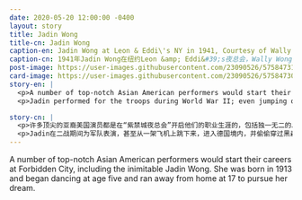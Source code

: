 ```yaml
---
date: 2020-05-20 12:00:00 -0400
layout: story
title: Jadin Wong
title-cn: Jadin Wong
caption-en: Jadin Wong at Leon & Eddi\'s NY in 1941, Courtesy of Wally Wong, In memory of Jadin Wong, Museum of Chinese in America (MOCA) Collection
caption-cn: 1941年Jadin Wong在纽约Leon &amp; Eddi&#39;s夜总会，Wally Wong捐赠，纪念Jadin Wong，美国华人博物馆（MOCA）馆藏
post-image: https://user-images.githubusercontent.com/23090526/57584731-a0a6e580-74ac-11e9-9e25-5a8a4f5cd859.jpg
card-image: https://user-images.githubusercontent.com/23090526/57584730-9f75b880-74ac-11e9-9fff-7ed2b46997f4.jpg
story-en: |
  <p>A number of top-notch Asian American performers would start their careers at Forbidden City, including the inimitable Jadin Wong. She was born in 1913 and began dancing at age five and ran away from home at 17 to pursue her dream. She began headlining as a dancer at the Forbidden City in 1938. Her brassy wit, showgirl glam, and sensational dancing would make her a national sensation, landing her a feature in <i>Life</i> magazine and inspire the role of Madame Liang in <i>Flower Drum Song</i>.</p>
  <p>Jadin performed for the troops during World War II; even jumping out of a plane going down in German territory and sneaking through the Black Forest to make her evening performance with Bob Hope for one performance. At the <i>China Doll</i> nightclub in New York City she was the first female Asian American performer in New York. She would eventually transition to comedy and Asian talent management. An unstoppable firecracker of a personality, Jadin Wong not only defied stereotypes to pave the way for Asian entertainers but actively dedicated the rest of her career to supporting emerging Asian talent until her passing in March 2010 at the age of 96.</p>

story-cn: |
  <p>许多顶尖的亚裔美国演员都是在“紫禁城夜总会”开启他们的职业生涯的，包括独一无二的Jadin Wong。她出生于1913年，5岁开始跳舞，17岁离开家去追求自己的梦想。1938年，她开始以舞蹈演员的身份成为“紫禁城”的门面。她大胆的智慧，女性的魅力，和精妙的舞技使得她成为了轰动全国的人物，登上了《生活》杂志的特写版面，并启发了音乐电影《花鼓戏》中Madame Liang这一角色。</p>
  <p>Jadin在二战期间为军队表演，甚至从一架飞机上跳下来，进入德国境内，并偷偷穿过黑森林，和鲍勃·霍普为军队进行了一场夜场演出。在纽约的中国娃娃夜总会，她成为了第一位在纽约演出的亚裔美国女性。最后，她转型到了喜剧和亚裔演员经纪管理领域。作为一个个性十足、势不可挡的爆破性人物，Jadin Wong不仅打破陈规，为亚洲艺人表演铺平了道路，而且她一直积极投身于支持亚洲新兴人才的事业，直到她在2010年3月以96岁高龄与世长辞。</p>
---
```


A number of top-notch Asian American performers would start their careers at Forbidden City, including the inimitable Jadin Wong. She was born in 1913 and began dancing at age five and ran away from home at 17 to pursue her dream.
